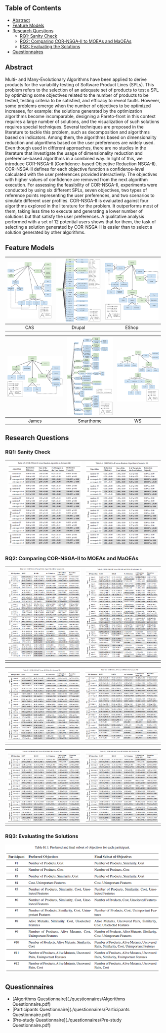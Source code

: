 
## Table of Contents

<ul>
    <li><a href="#abstract">Abstract</a></li>
    <li><a href="#feature-models">Feature Models</a></li>
    <li>
        <a href="#research-questions">Research Questions</a>
      <ul>
        <li><a href="#sub-heading-1">RQ1: Sanity Check</a></li>
        <li><a href="#sub-heading-2">RQ2: Comparing COR-NSGA-II to MOEAs and MaOEAs</a></li>
        <li><a href="#sub-heading-2">RQ3: Evaluating the Solutions</a></li>
      </ul>
    </li>
    <li><a href="#questionnaires">Questionnaires</a></li>
</ul>

## Abstract

Multi- and Many-Evolutionary Algorithms have been applied to derive products for the variability testing of Software Product Lines (SPLs). This problem refers to the selection of an adequate set of products to test a SPL by optimizing some objectives related to the number of products to be tested, testing criteria to be satisfied, and efficacy to reveal faults. However, some problems emerge when the number of objectives to be optimized increases, for example: the solutions generated by the optimization algorithms become incomparable, designing a Pareto-front in this context requires a large number of solutions, and the visualization of such solutions requires special techniques. Several techniques are proposed in the literature to tackle this problem, such as decomposition and algorithms based on indicators. Among them, the algorithms based on dimensionality reduction and algorithms based on the user preferences are widely used. Even though used in different approaches, there are no studies in the literature that investigate the usage of dimensionality reduction and preference-based algorithms in a combined way. In light of this, we introduce COR-NSGA-II (Confidence-based Objective Reduction NSGA-II). COR-NSGA-II defines for each objective function a confidence-level calculated with the user preferences provided interactively. The objectives with higher values of confidence are removed from the next algorithm execution. For assessing the feasibility of COR-NSGA-II, experiments were conducted by using six different SPLs, seven objectives, two types of reference points representing the user preferences, and two scenarios to simulate different user profiles. COR-NSGA-II is evaluated against four algorithms explored in the literature for the problem. It outperforms most of them, taking less time to execute and generating a lower number of solutions but that satisfy the user preferences. A qualitative analysis performed with a set of 12 potential users shows that for them, the task of selecting a solution generated by COR-NSGA-II is easier than to select a solution generated by other algorithms.

## Feature Models

| ![cas](./images/fm-cas.png)  | ![drupal](./images/fm-drupal.png)  | ![EShop](./images/fm-eshop.png)  |
|:---:|:---:|:---:|
| CAS | Drupal | EShop |

| ![james](./images/fm-james.png)  | ![smarthome](./images/fm-smarthome.png)  | ![ws](./images/fm-ws.png)  |
|:---:|:---:|:---:|
| James | Smarthome | WS |

## Research Questions

### RQ1: Sanity Check

| ![](./images/rq1/image.png)  | ![](./images/rq1/image-2.png) |
|:---:|:---:|

### RQ2: Comparing COR-NSGA-II to MOEAs and MaOEAs

| ![](./images/rq2/image.png)  | ![](./images/rq2/image-2.png) |
|:---:|:---:|
| | |

| ![](./images/rq2/image-3.png)  | ![](./images/rq2/image-4.png) |
|:---:|:---:|
| | |

| ![](./images/rq2/image-5.png)  | ![](./images/rq2/image-5.png) |
|:---:|:---:|
| | |

### RQ3: Evaluating the Solutions

![](./images/rq3/image.png)

## Questionnaires

 - [Algorithms Questionnaire](./questionnaires/Algorithms Questionnaire.pdf)
 - [Participants Questionnaire](./questionnaires/Participants Questionnaire.pdf)
 - [Pre-study Questionnaire](./questionnaires/Pre-study Questionnaire.pdf)

